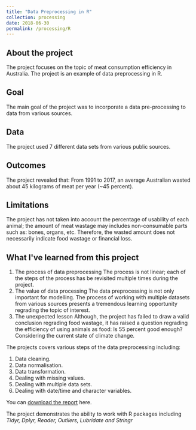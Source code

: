 ```yaml
---
title: "Data Preprocessing in R"
collection: processing
date: 2018-06-30
permalink: /processing/R
---
```

## About the project
  The project focuses on the topic of meat consumption efficiency in Australia. The project is an example of data preprocessing in R.

## Goal
  The main goal of the project was to incorporate a data pre-processing to data from various sources.

## Data
  The project used 7 different data sets from various public sources.

## Outcomes
  The project revealed that: From 1991 to 2017, an average Australian wasted about 45 kilograms of meat per year (~45 percent).

## Limitations
  The project has not taken into account the percentage of usability of each animal; the amount of meat wastage may includes non-consumable parts such as: bones, organs, etc. Therefore, the wasted amount does not necessarily indicate food wastage or financial loss.

## What I've learned from this project
  1. The process of data preprocessing
      The process is not linear; each of the steps of the process has be revisited multiple times during the project.
  2. The value of data processing
      The data preprocessing is not only important for modelling. The process of working with multiple datasets from various sources presents a tremendous learning opportunity regrading the topic of interest.
  3. The unexpected lesson
      Although, the project has failed to draw a valid conclusion regrading food wastage, it has raised a question regrading the efficiency of using animals as food: Is 55 percent good enough? Considering the current state of climate change.

The projects covers various steps of the data preprocessing including:
  1. Data cleaning.
  2. Data normalisation.
  3. Data transformation.
  4. Dealing with missing values.
  5. Dealing with multiple data sets.
  6. Dealing with date/time and character variables.


You can [download the report](https://minhphan88.github.io/assets/Preprocessing-R.pdf) here.

The project demonstrates the ability to work with R packages including *Tidyr, Dplyr, Reader, Outliers, Lubridate and Stringr*
